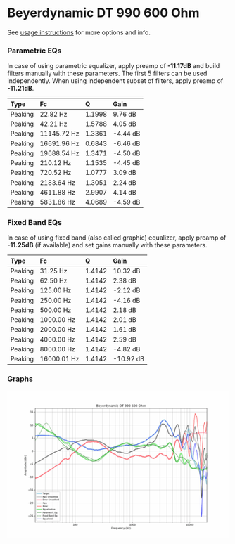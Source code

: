 # Beyerdynamic DT 990 600 Ohm
See [usage instructions](https://github.com/jaakkopasanen/AutoEq#usage) for more options and info.

### Parametric EQs
In case of using parametric equalizer, apply preamp of **-11.17dB** and build filters manually
with these parameters. The first 5 filters can be used independently.
When using independent subset of filters, apply preamp of **-11.21dB**.

| Type    | Fc          |      Q | Gain     |
|:--------|:------------|:-------|:---------|
| Peaking | 22.82 Hz    | 1.1998 | 9.76 dB  |
| Peaking | 42.21 Hz    | 1.5788 | 4.05 dB  |
| Peaking | 11145.72 Hz | 1.3361 | -4.44 dB |
| Peaking | 16691.96 Hz | 0.6843 | -6.46 dB |
| Peaking | 19688.54 Hz | 1.3471 | -4.50 dB |
| Peaking | 210.12 Hz   | 1.1535 | -4.45 dB |
| Peaking | 720.52 Hz   | 1.0777 | 3.09 dB  |
| Peaking | 2183.64 Hz  | 1.3051 | 2.24 dB  |
| Peaking | 4611.88 Hz  | 2.9907 | 4.14 dB  |
| Peaking | 5831.86 Hz  | 4.0689 | -4.59 dB |

### Fixed Band EQs
In case of using fixed band (also called graphic) equalizer, apply preamp of **-11.25dB**
(if available) and set gains manually with these parameters.

| Type    | Fc          |      Q | Gain      |
|:--------|:------------|:-------|:----------|
| Peaking | 31.25 Hz    | 1.4142 | 10.32 dB  |
| Peaking | 62.50 Hz    | 1.4142 | 2.38 dB   |
| Peaking | 125.00 Hz   | 1.4142 | -2.12 dB  |
| Peaking | 250.00 Hz   | 1.4142 | -4.16 dB  |
| Peaking | 500.00 Hz   | 1.4142 | 2.18 dB   |
| Peaking | 1000.00 Hz  | 1.4142 | 2.01 dB   |
| Peaking | 2000.00 Hz  | 1.4142 | 1.61 dB   |
| Peaking | 4000.00 Hz  | 1.4142 | 2.59 dB   |
| Peaking | 8000.00 Hz  | 1.4142 | -4.82 dB  |
| Peaking | 16000.01 Hz | 1.4142 | -10.92 dB |

### Graphs
![](./Beyerdynamic%20DT%20990%20600%20Ohm.png)